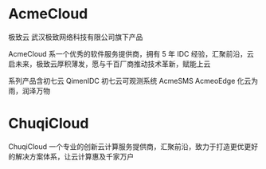 # AcmeCloud
极致云 武汉极致网络科技有限公司旗下产品

AcmeCloud 系一个优秀的软件服务提供商，拥有 5 年 IDC 经验，汇聚前沿，云启未来，极致云厚积薄发，愿与千百厂商推动技术革新，赋能上云

系列产品含初七云 QimenIDC 初七云可观测系统 AcmeSMS AcmeoEdge 化云为雨，润泽万物

# ChuqiCloud
ChuqiCloud 一个专业的创新云计算服务提供商，汇聚前沿，致力于打造更优更好的解决方案体系，让云计算惠及千家万户
